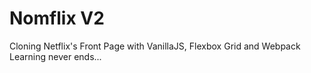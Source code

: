 # Nomflix V2

Cloning Netflix's Front Page with VanillaJS, Flexbox Grid and Webpack<br />
Learning never ends...
